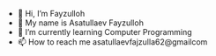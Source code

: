 - 👋 Hi, I’m Fayzulloh
- 👀 My name is Asatullaev Fayzulloh
- 🌱 I’m currently learning Computer Programming 
- 📫 How to reach me asatullaevfajzulla62@gmailcom

<!---
221405cs18/221405cs18 is a ✨ special ✨ repository because its `README.md` (this file) appears on your GitHub profile.
You can click the Preview link to take a look at your changes.
--->
